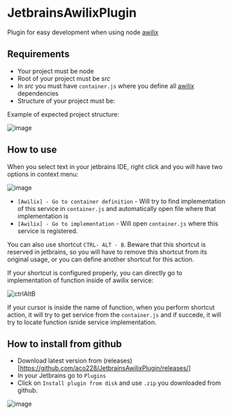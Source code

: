 # JetbrainsAwilixPlugin

Plugin for easy development when using node [awilix](https://www.npmjs.com/package/awilix)

## Requirements

- Your project must be node
- Root of your project must be *src*
- In *src* you must have `container.js` where you define all [awilix](https://www.npmjs.com/package/awilix) dependencies
- Structure of your project must be:

Example of expected project structure:

![image](https://user-images.githubusercontent.com/35331284/170844588-a6dae835-7229-43e1-9894-68e7b16cd214.png)


## How to use

When you select text in your jetbrains IDE, right click and you will have two options in context menu:

![image](https://user-images.githubusercontent.com/35331284/170844722-4562edb1-93bb-456c-a30e-7b932f9ad8a5.png)

 - `[Awilix] - Go to container definition` - Will try to find implementation of this service in `container.js` and automatically open file where that implementation is
 - `[Awilix] - Go to implementation` - Will open `container.js` where this service is registered.

You can also use shortcut `CTRL- ALT - B`. Beware that this shortcut is reserved in jetbrains, so you will have to remove this shortcut from its original usage, or you can define another shortcut for this action.

If your shortcut is configured properly, you can directly go to implementation of function inside of awilix service:

![ctrlAltB](https://user-images.githubusercontent.com/35331284/170844845-d86c857e-8cad-4ecc-a2e1-96ce59883a13.gif)

If your cursor is inside the name of function, when you perform shortcut action, it will try to get service from the `container.js` and if succede, it will try to locate function isnide service implementation.



## How to install from github

- Download latest version from (releases)[https://github.com/aco228/JetbrainsAwilixPlugin/releases/]
- In your Jetbrains go to `Plugins`
- Click on `Install plugin from disk` and use `.zip` you downloaded from github.

![image](https://user-images.githubusercontent.com/35331284/170844932-81aeed88-60d5-4e30-a4d8-64f4d26f34ff.png)



